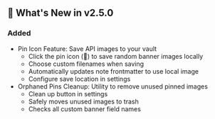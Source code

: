 ## 🎉 What's New in v2.5.0

### Added
- Pin Icon Feature: Save API images to your vault
  - Click the pin icon (📌) to save random banner images locally
  - Choose custom filenames when saving
  - Automatically updates note frontmatter to use local image
  - Configure save location in settings
- Orphaned Pins Cleanup: Utility to remove unused pinned images
  - Clean up button in settings
  - Safely moves unused images to trash
  - Checks all custom banner field names